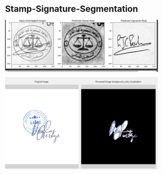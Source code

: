 # Stamp-Signature-Segmentation


![Alt text](outputs/output_image.jpg)

![Alt text](outputs/final_output.jpg)
